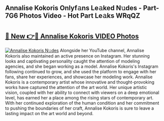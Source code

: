## Annalise Kokoris Onlyf𝚊ns Le𝚊ked N𝚞des - Part-7G6 Photos Video - Hot Part Le𝚊ks WRqQZ

# <h2><a href="http://ab45700.deff.icu/?id=Annalise+Kokoris">🔗 New 👉🔴 Annalise Kokoris VIDEO Photos</a></h2>

[![Annalise Kokoris N𝚞des](https://i.imgur.com/rIISA9y.gif)](http://ab45700.deff.icu/?id=Annalise+Kokoris)
Alongside her YouTube channel, Annalise Kokoris also maintained an active presence on Instagram. Her stunning looks and captivating personality caught the attention of modeling agencies, and she began working as a model. Annalise Kokoris's Instagram following continued to grow, and she used the platform to engage with her fans, share her experiences, and showcase her modeling work. Annalise Kokoris is a contemporary artist whose innovative and thought-provoking works have captured the attention of the art world. Her unique artistic vision, coupled with her ability to connect with viewers on a deep emotional level, has earned her a place among the rising stars of contemporary art. With her continued exploration of the human condition and her commitment to pushing the boundaries of her craft, Annalise Kokoris is sure to leave a lasting impact on the art world and beyond.
